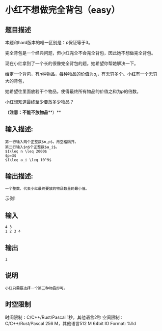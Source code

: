 # 小红不想做完全背包（easy）

## 题目描述

本题和hard版本的唯一区别是：$p$保证等于3。  
  
完全背包是一个经典问题，但小红完全不会完全背包，因此她不想做完全背包。  
  
现在小红拿到了一个长的很像完全背包的题，她希望你帮她解决一下。  
  
给定一个背包，有$n$种物品，每种物品的价值为$a_i$，有无穷多个。小红有一个无穷大的背包， 

她希望往里面放若干个物品，使得最终所有物品的价值之和为$p$的倍数。 

小红想知道最终至少要放多少物品？ 

**（注意：不能不放物品****）**

## 输入描述:
    
    
    第一行输入两个正整数$n,p$，用空格隔开。  
    第二行输入$n$个正整数$a_i$。  
    $1\leq n \leq 2000$  
    $p=3$  
    $1\leq a_i \leq 10^9$

## 输出描述:
    
    
    一个整数，代表小红最终要放的物品数量的最小值。

示例1 

## 输入
    
    
    4 3
    1 2 3 4

## 输出
    
    
    1

## 说明
    
    
    小红只需要选择一个第三种物品即可。


## 时空限制

时间限制：C/C++/Rust/Pascal 1秒，其他语言2秒
空间限制：C/C++/Rust/Pascal 256 M，其他语言512 M
64bit IO Format: %lld
